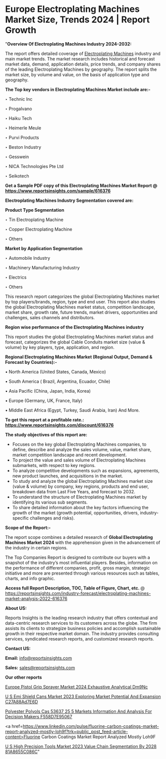 # Europe Electroplating Machines Market Size, Trends 2024 | Report Growth

"<strong>Overview Of Electroplating Machines Industry 2024-2032:</strong>

The report offers detailed coverage of <a href=https://www.reportsinsights.com/sample/616376>Electroplating Machines</a> industry and main market trends. The market research includes historical and forecast market data, demand, application details, price trends, and company shares of the leading Electroplating Machines by geography. The report splits the market size, by volume and value, on the basis of application type and geography.

<strong>The Top key vendors in Electroplating Machines Market include are:- </strong>

‣ Technic Inc

‣ Progalvano

‣ Haiku Tech

‣ Heimerle  Meule

‣ Purvi Products

‣ Beston Industry

‣ Gesswein

‣ NICA Technologies Pte Ltd

‣ Seikotech

<strong>Get a Sample PDF copy of this Electroplating Machines Market Report </strong><strong>@ <a href=https://www.reportsinsights.com/sample/616376 style=color:#0000ff;>https://www.reportsinsights.com/sample/616376</a> </strong>

<strong>Electroplating Machines Industry Segmentation covered are:</strong>

<strong>Product Type Segmentation</strong>

‣ Tin Electroplating Machine

‣ Copper Electroplating Machine

‣ Others

<strong>Market by Application Segmentation</strong>

‣ Automobile Industry

‣ Machinery Manufacturing Industry

‣ Electrics

‣ Others

This research report categorizes the global Electroplating Machines market by top players/brands, region, type and end user. This report also studies the global Electroplating Machines market status, competition landscape, market share, growth rate, future trends, market drivers, opportunities and challenges, sales channels and distributors.

<strong>Region wise performance of the Electroplating Machines industry</strong><strong> </strong>

This report studies the global Electroplating Machines market status and forecast, categorizes the global Cable Conduits market size (value &amp; volume) by key players, type, application, and region. 

<strong>Regional Electroplating Machines Market (Regional Output, Demand &amp; Forecast by Countries):-</strong>

• North America (United States, Canada, Mexico)

• South America ( Brazil, Argentina, Ecuador, Chile)

• Asia Pacific (China, Japan, India, Korea)

• Europe (Germany, UK, France, Italy)

• Middle East Africa (Egypt, Turkey, Saudi Arabia, Iran) And More.

<strong>To get this report at a profitable rate.: <a href=https://www.reportsinsights.com/discount/616376 style=color:#0000ff;>https://www.reportsinsights.com/discount/616376</a></strong>

<strong>The study objectives of this report are:</strong>
<ul>
  <li>Focuses on the key global Electroplating Machines companies, to define, describe and analyze the sales volume, value, market share, market competition landscape and recent development.</li>
  <li>To project the value and sales volume of Electroplating Machines submarkets, with respect to key regions.</li>
  <li>To analyze competitive developments such as expansions, agreements, new product launches, and acquisitions in the market.</li>
  <li>To study and analyze the global Electroplating Machines market size (value &amp; volume) by company, key regions, products and end user, breakdown data from Last Five Years, and forecast to 2032.</li>
  <li>To understand the structure of Electroplating Machines market by identifying its various sub segments.</li>
  <li>To share detailed information about the key factors influencing the growth of the market (growth potential, opportunities, drivers, industry-specific challenges and risks).</li>
</ul>
<strong>Scope of the Report:-</strong><strong> </strong>

The report scope combines a detailed research of <strong>Global Electroplating Machines Market 2024 </strong>with the apprehension given in the advancement of the industry in certain regions.

The Top Companies Report is designed to contribute our buyers with a snapshot of the industry’s most influential players. Besides, information on the performance of different companies, profit, gross margin, strategic initiative and more are presented through various resources such as tables, charts, and info graphic.

<strong>Access full Report Description, TOC, Table of Figure, Chart, etc. </strong>@   <a href=https://reportsinsights.com/industry-forecast/electroplating-machines-market-analysis-2022-616376 style=color:#0000ff;>https://reportsinsights.com/industry-forecast/electroplating-machines-market-analysis-2022-616376</a>

<strong>About US:</strong>

Reports Insights is the leading research industry that offers contextual and data-centric research services to its customers across the globe. The firm assists its clients to strategize business policies and accomplish sustainable growth in their respective market domain. The industry provides consulting services, syndicated research reports, and customized research reports.

<strong>Contact US:</strong>

<p class=""""><b>Email:</b> <a href=mailto:info@reportsinsights.com>info@reportsinsights.com</a></p>
<p class=""""><b>Sales:</b> <a href=mailto:sales@reportsinsights.com>sales@reportsinsights.com</a></p>

<strong>Our other reports</strong>

<a href=https://www.linkedin.com/pulse/europe-pistol-grip-sprayer-market-2024-exhaustive-analytical-dm9nc/>Europe Pistol Grip Sprayer Market 2024 Exhaustive Analytical Dm9Nc</a>

<a href=https://medium.com/@sakshideshmukh994/u-s-emi-shield-cans-market-2023-exploring-market-potential-and-expansion-c27a88ad7e6d>U S Emi Shield Cans Market 2023 Exploring Market Potential And Expansion C27A88Ad7E6D</a>

<a href=https://medium.com/@aneetapatil1234/polyester-polyols-cas-53637-25-5-markets-information-and-analysis-for-decision-makers-f558d7e95067>Polyester Polyols Cas 53637 25 5 Markets Information And Analysis For Decision Makers F558D7E95067</a>

<a href=https://www.linkedin.com/pulse/fluorine-carbon-coatings-market-report-analyzed-mostly-loh9f?trk=public_post_feed-article-content>Fluorine Carbon Coatings Market Report Analyzed Mostly Loh9F</a>

<a href=https://medium.com/@reportinsights.ja/u-s-high-precision-tools-market-2023-value-chain-segmentation-by-2028-81a8655c086c>U S High Precision Tools Market 2023 Value Chain Segmentation By 2028 81A8655C086C</a>"
